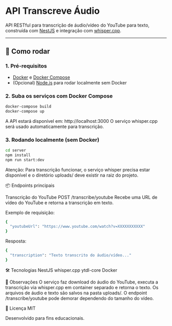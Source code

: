 # API Transcreve Áudio

API RESTful para transcrição de áudio/vídeo do YouTube para texto, construída com [NestJS](https://nestjs.com/) e integração com [whisper.cpp](https://github.com/ggerganov/whisper.cpp).

---

## 🚀 Como rodar

### 1. Pré-requisitos

- [Docker](https://www.docker.com/) e [Docker Compose](https://docs.docker.com/compose/)
- (Opcional) [Node.js](https://nodejs.org/) para rodar localmente sem Docker

### 2. Suba os serviços com Docker Compose

```bash
docker-compose build
docker-compose up
```

A API estará disponível em: http://localhost:3000
O serviço whisper.cpp será usado automaticamente para transcrição.

### 3. Rodando localmente (sem Docker)

```bash
cd server
npm install
npm run start:dev
```

Atenção: Para transcrição funcionar, o serviço whisper precisa estar disponível e o diretório uploads/ deve existir na raiz do projeto.

📦 Endpoints principais

Transcrição do YouTube
POST /transcribe/youtube
Recebe uma URL de vídeo do YouTube e retorna a transcrição em texto.

Exemplo de requisição:
```bash
{
  "youtubeUrl": "https://www.youtube.com/watch?v=XXXXXXXXXXX"
}
```

Resposta:
```bash
{
  "transcription": "Texto transcrito do áudio/vídeo..."
}
```

🛠️ Tecnologias
NestJS
whisper.cpp
ytdl-core
Docker

📝 Observações
O serviço faz download do áudio do YouTube, executa a transcrição via whisper.cpp em container separado e retorna o texto.
Os arquivos de áudio e texto são salvos na pasta uploads/.
O endpoint /transcribe/youtube pode demorar dependendo do tamanho do vídeo.

📄 Licença
MIT

Desenvolvido para fins educacionais.